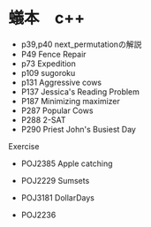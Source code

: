 # 蟻本　c++ 

- p39,p40 next_permutationの解説
- P49 Fence Repair
- p73 Expedition
- p109 sugoroku
- p131 Aggressive cows
- P137 Jessica's Reading Problem
- P187 Minimizing maximizer
- P287 Popular Cows
- P288 2-SAT
- P290 Priest John's Busiest Day


Exercise
- POJ2385 Apple catching
- POJ2229 Sumsets
- POJ3181 DollarDays

- POJ2236